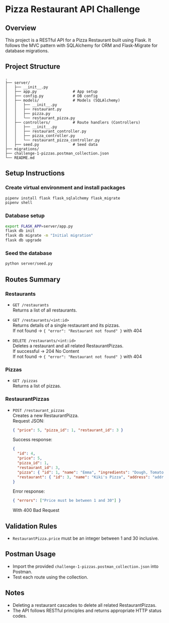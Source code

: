 # Pizza Restaurant API Challenge

## Overview
This project is a RESTful API for a Pizza Restaurant built using Flask. It follows the MVC pattern with SQLAlchemy for ORM and Flask-Migrate for database migrations.

## Project Structure
```
.
├── server/
│   ├── __init__.py
│   ├── app.py                # App setup
│   ├── config.py             # DB config
│   ├── models/               # Models (SQLAlchemy)
│   │   ├── __init__.py
│   │   ├── restaurant.py
│   │   ├── pizza.py
│   │   └── restaurant_pizza.py
│   ├── controllers/          # Route handlers (Controllers)
│   │   ├── __init__.py
│   │   ├── restaurant_controller.py
│   │   ├── pizza_controller.py
│   │   └── restaurant_pizza_controller.py
│   ├── seed.py               # Seed data
├── migrations/
├── challenge-1-pizzas.postman_collection.json
└── README.md
```

## Setup Instructions

### Create virtual environment and install packages
```bash
pipenv install flask flask_sqlalchemy flask_migrate
pipenv shell
```

### Database setup
```bash
export FLASK_APP=server/app.py
flask db init
flask db migrate -m "Initial migration"
flask db upgrade
```

### Seed the database
```bash
python server/seed.py
```

## Routes Summary

### Restaurants
- `GET /restaurants`  
  Returns a list of all restaurants.

- `GET /restaurants/<int:id>`  
  Returns details of a single restaurant and its pizzas.  
  If not found → `{ "error": "Restaurant not found" }` with 404

- `DELETE /restaurants/<int:id>`  
  Deletes a restaurant and all related RestaurantPizzas.  
  If successful → 204 No Content  
  If not found → `{ "error": "Restaurant not found" }` with 404

### Pizzas
- `GET /pizzas`  
  Returns a list of pizzas.

### RestaurantPizzas
- `POST /restaurant_pizzas`  
  Creates a new RestaurantPizza.  
  Request JSON:  
  ```json
  { "price": 5, "pizza_id": 1, "restaurant_id": 3 }
  ```  
  Success response:  
  ```json
  {
    "id": 4,
    "price": 5,
    "pizza_id": 1,
    "restaurant_id": 3,
    "pizza": { "id": 1, "name": "Emma", "ingredients": "Dough, Tomato Sauce, Cheese" },
    "restaurant": { "id": 3, "name": "Kiki's Pizza", "address": "address3" }
  }
  ```  
  Error response:  
  ```json
  { "errors": ["Price must be between 1 and 30"] }
  ```  
  With 400 Bad Request

## Validation Rules
- `RestaurantPizza.price` must be an integer between 1 and 30 inclusive.

## Postman Usage
- Import the provided `challenge-1-pizzas.postman_collection.json` into Postman.
- Test each route using the collection.

## Notes
- Deleting a restaurant cascades to delete all related RestaurantPizzas.
- The API follows RESTful principles and returns appropriate HTTP status codes.
